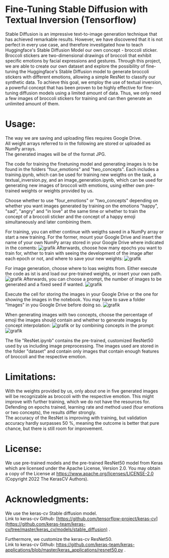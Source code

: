 # Fine-Tuning Stable Diffusion with Textual Inversion (Tensorflow)
Stable Diffusion is an impressive text-to-image generation technique that has achieved remarkable results. However, we have discovered that it is not perfect in every use case, and therefore investigated how to teach Huggingface's Stable Diffusion Model our own concept - broccoli sticker. Broccoli stickers are two-dimensional drawings of broccoli that exhibit specific emotions by facial expressions and gestures. Through this project, we are able to create our own dataset and explore the possibility of fine-tuning the Huggingface's Stable Diffusion model to generate broccoli stickers with different emotions, allowing a simple ResNet to classify our synthetic data. To achieve this goal, we employ the use of textual inversion, a powerful concept that has been proven to be highly effective for fine-tuning diffusion models using a limited amount of data. Thus, we only need a few images of broccoli stickers for training and can then generate an unlimited amount of them.

# Usage: 
The way we are saving and uploading files requires Google Drive.\
All weight arrays referred to in the following are stored or uploaded as NumPy arrays. \
The generated images will be of the format JPG.

The code for training the finetuning model and generating images is to be found in the folders "four_emotions" and "two_concepts". Each includes a training.ipynb, which can be used for training new weigths on the task, a textual_inversion.py, and an image_generation.ipynb, which can be used for generating new images of broccoli with emotions, using either own pre-trained weights or weights provided by us. 

Choose whether to use "four_emotions" or "two_concepts" depending on whether you want images generated by training on the emotions "happy", "sad", "angry" and "in love" at the same time or whether to train the concept of a broccoli sticker and the concept of a happy emoji simultaneously and later combining them.

For training, you can either continue with weigths saved in a NumPy array or start a new training. 
For the former, mount your Google Drive and insert the name of your own NumPy array stored in your Google Drive where indicated in the coments:
![grafik](https://user-images.githubusercontent.com/126180162/227212836-009d77b6-b7c0-4257-9577-73ae9907c0ed.png)
Afterwards, choose how many epochs you want to train for, whther to train with seeing the development of the image after each epoch or not, and where to save your new weights: 
![grafik](https://user-images.githubusercontent.com/126180162/227213077-d4e3979b-a3f0-4716-ac3b-6b6aafbc3abf.png)

For image generation, choose where to loas weights from. Either execute the code as ist is and load our pre-trained weights, or insert your own path. 
![grafik](https://user-images.githubusercontent.com/126180162/227211476-18cbd088-8e15-4857-9a11-94b715a891eb.png)
Afterwards, you can choose a prompt, the number of images to be generated and a fixed seed if wanted. 
![grafik](https://user-images.githubusercontent.com/126180162/227211216-62c90d49-9c95-4fad-adae-f85cbee5f2dd.png)

Execute the cell for storing the images in your Google Drive or the one for showing the images in the notebook. You may have to save a folder "Images" in you Google Drive before doing so.
![grafik](https://user-images.githubusercontent.com/126180162/227211627-7f07917b-b036-4314-9210-491888e6907f.png)

When generating images with two concepts, choose the percentage of emoji the images should contain and whether to generate images by concept interpolation:
![grafik](https://user-images.githubusercontent.com/126180162/227212231-b418f3f2-cd04-449b-bd16-39344827c06e.png)
or by combining concepts in the prompt:
![grafik](https://user-images.githubusercontent.com/126180162/227212329-d003c75d-a572-4347-82db-b328de7ecf4c.png)

The file "ResNet.ipynb" contains the pre-trained, customized ResNet50 used by us including image preprocessing. The images used are stored in the folder "dataset" and contain only images that contain enough features of broccoli and the respective emotion.

# Limitations:
With the weights provided by us, only about one in five generated images will be recognizable as broccoli with the respective emotion. This might improve with further training, which we do not have the resources for. Defending on epochs trained, learning rate and method used (four emotions or two concepts), the results differ strongly.\
The accuracy of the ResNet is improving with training, but validation accuracy hardly surpasses 50 %, meaning the outcome is better that pure chance, but there is still room for improvement.


# License: 
We use pre-trained models and the pre-trained ResNet50 model from Keras which are licensed under the Apache License, Version 2.0. You may obtain a copy of the License at https://www.apache.org/licenses/LICENSE-2.0 (Copyright 2022 The KerasCV Authors).


# Acknowledgments:
We use the  keras-cv Stable diffusion model.\
Link to keras-cv Github: [https://github.com/tensorflow-project/keras-cv](https://github.com/keras-team/keras-cv/tree/master/keras_cv/models/stable_diffusion) .

Furthermore, we customize the keras-cv ResNet50.\
Link to keras-cv Github: https://github.com/keras-team/keras-applications/blob/master/keras_applications/resnet50.py .

